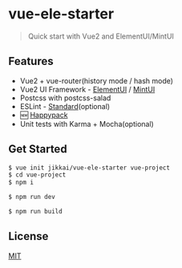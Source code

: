 # vue-ele-starter

> Quick start with Vue2 and ElementUI/MintUI

## Features

* Vue2 + vue-router(history mode / hash mode)
* Vue2 UI Framework - [ElementUI](https://github.com/ElemeFE/element) / [MintUI](https://github.com/ElemeFE/mint-ui)
* Postcss with postcss-salad
* ESLint - [Standard](https://github.com/feross/standard)(optional)
* 🆕 [Happypack](https://github.com/amireh/happypack)
* Unit tests with Karma + Mocha(optional)

## Get Started

```bash
$ vue init jikkai/vue-ele-starter vue-project
$ cd vue-project
$ npm i

$ npm run dev

$ npm run build
```

## License

[MIT](https://github.com/jikkai/vue-ele-starter/blob/master/LICENSE)
